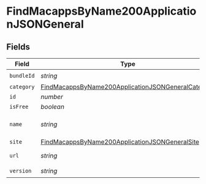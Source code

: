 # FindMacappsByName200ApplicationJSONGeneral


## Fields

| Field                                                                                                                               | Type                                                                                                                                | Required                                                                                                                            | Description                                                                                                                         | Example                                                                                                                             |
| ----------------------------------------------------------------------------------------------------------------------------------- | ----------------------------------------------------------------------------------------------------------------------------------- | ----------------------------------------------------------------------------------------------------------------------------------- | ----------------------------------------------------------------------------------------------------------------------------------- | ----------------------------------------------------------------------------------------------------------------------------------- |
| `bundleId`                                                                                                                          | *string*                                                                                                                            | :heavy_check_mark:                                                                                                                  | N/A                                                                                                                                 | com.barebones.textwrangler                                                                                                          |
| `category`                                                                                                                          | [FindMacappsByName200ApplicationJSONGeneralCategory](../../models/operations/findmacappsbyname200applicationjsongeneralcategory.md) | :heavy_minus_sign:                                                                                                                  | N/A                                                                                                                                 |                                                                                                                                     |
| `id`                                                                                                                                | *number*                                                                                                                            | :heavy_minus_sign:                                                                                                                  | N/A                                                                                                                                 | 1                                                                                                                                   |
| `isFree`                                                                                                                            | *boolean*                                                                                                                           | :heavy_minus_sign:                                                                                                                  | N/A                                                                                                                                 |                                                                                                                                     |
| `name`                                                                                                                              | *string*                                                                                                                            | :heavy_check_mark:                                                                                                                  | Name of the application                                                                                                             | TextWrangler.app                                                                                                                    |
| `site`                                                                                                                              | [FindMacappsByName200ApplicationJSONGeneralSite](../../models/operations/findmacappsbyname200applicationjsongeneralsite.md)         | :heavy_minus_sign:                                                                                                                  | N/A                                                                                                                                 |                                                                                                                                     |
| `url`                                                                                                                               | *string*                                                                                                                            | :heavy_check_mark:                                                                                                                  | N/A                                                                                                                                 | https://itunes.apple.com/us/app/textwrangler/id404010395?mt=12&amp;uo=4                                                             |
| `version`                                                                                                                           | *string*                                                                                                                            | :heavy_check_mark:                                                                                                                  | N/A                                                                                                                                 | 5.5.2                                                                                                                               |